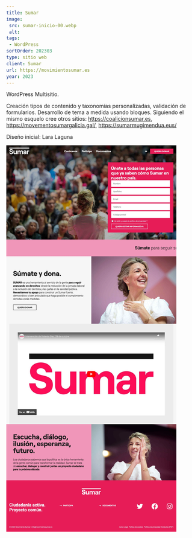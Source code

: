 ```yaml
---
title: Sumar
image:
 src: sumar-inicio-00.webp
 alt: 
tags:
 - WordPress
sortOrder: 202303
type: sitio web
client: Sumar
url: https://movimientosumar.es
year: 2023
---
```


WordPress Multisitio.

Creación tipos de contenido y taxonomías personalizadas, validación de formularios. Desarrollo de tema a medida usando bloques. Siguiendo el mismo esquelo cree otros sitios: https://coalicionsumar.es, https://movementosumargalicia.gal/, https://sumarmugimendua.eus/

Diseño inicial: Lara Laguna

![pantalla inicial escritorio](../../assets/images-projects/sumar-inicio-00.webp)
